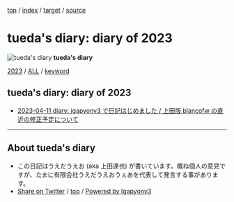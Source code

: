 [top](../index.html) / [index](index.html) / [target](https://uedaueo.github.io/diary-of-tueda/2023/index.html) / [source](https://github.com/uedaueo/diary-of-tueda/blob/master/2023/index.src.md) 

tueda's diary: diary of 2023
=====================================================================================================
![tueda's diary](https://uedaueo.github.io/diary-of-tueda/images/furoduck.jpg "うえだうえお") **tueda's diary**

[2023](index.html)
/ [ALL](../idxall.html)
 / [keyword](../keyword/index.html)

## tueda's diary: diary of 2023

* [2023-04-11 diary: igapyonv3 で日記はじめました / 上田版 blancofw の直近の修正予定について](ig230411.html)


----------------------------------------------------------------------------------------------------

## About tueda's diary

* この日記はうえだうえお (aka 上田達也) が書いています。概ね個人の意見ですが、たまに有限会社うえだうえおうぇあを代表して発言する事があります。
* [Share on Twitter](https://twitter.com/intent/tweet?hashtags=tueda%2Cuedaueo&text=tueda%27s+diary%3A+diary+of+2023&url=https%3A%2F%2Fuedaueo.github.io%2Fdiary-of-tueda%2F2023%2Findex.html) / [top](../index.html) / [Powered by Igapyonv3](https://github.com/igapyon/igapyonv3)
